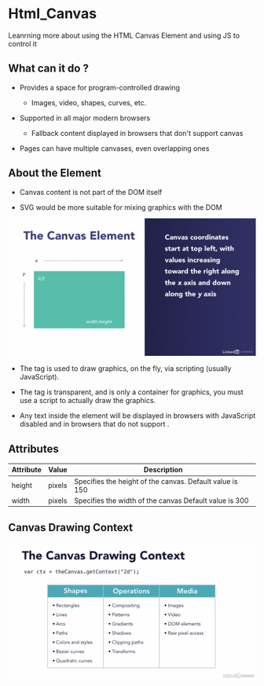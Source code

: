 # Html_Canvas
Leanrning more about using the HTML Canvas Element and using JS to control it

## What can it do ?

- Provides a space for program-controlled drawing
    
    - Images, video, shapes, curves, etc.

- Supported in all major modern browsers

    - Fallback content displayed in browsers that don't support canvas

- Pages can have multiple canvases, even overlapping ones

## About the Element

- Canvas content is not part of the DOM itself

- SVG would be more suitable for mixing graphics with the DOM

![Canvas Element image of a rectangle](/img/CanvasElement.PNG)

- The <canvas> tag is used to draw graphics, on the fly, via scripting (usually JavaScript).

- The <canvas> tag is transparent, and is only a container for graphics, you must use a script to actually draw the graphics.

- Any text inside the <canvas> element will be displayed in browsers with JavaScript disabled and in browsers that do not support <canvas>.

## Attributes

Attribute  | Value  | Description
---------- | ------ | --------
height | pixels | Specifies the height of the canvas. Default value is 150
width | pixels | Specifies the width of the canvas Default value is 300

## Canvas Drawing Context

![Canvas Elements Drawing Context](/img/CanvasContext.PNG)